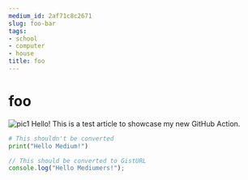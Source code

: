 ```yaml
---
medium_id: 2af71c8c2671
slug: foo-bar
tags:
- school
- computer
- house
title: foo
---
```


# foo

![pic1](https://i.ibb.co/wK2bBtk/14956893075c.png)
Hello! This is a test article to showcase my new GitHub Action.

```python
# This shouldn't be converted
print("Hello Medium!")
```

```javascript #hello.js
// This should be converted to GistURL
console.log("Hello Mediumers!");
```